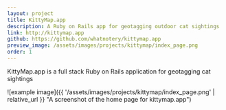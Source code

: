 ```yaml
---
layout: project
title: KittyMap.app
description: A Ruby on Rails app for geotagging outdoor cat sightings
link: http://kittymap.app
github: https://github.com/whatnotery/kittymap.app
preview_image: /assets/images/projects/kittymap/index_page.png
order: 1
---
```


KittyMap.app is a full stack Ruby on Rails application for geotagging cat sightings

![example image]({{ '/assets/images/projects/kittymap/index_page.png' | relative_url }} "A screenshot of the home page for kittymap.app")

